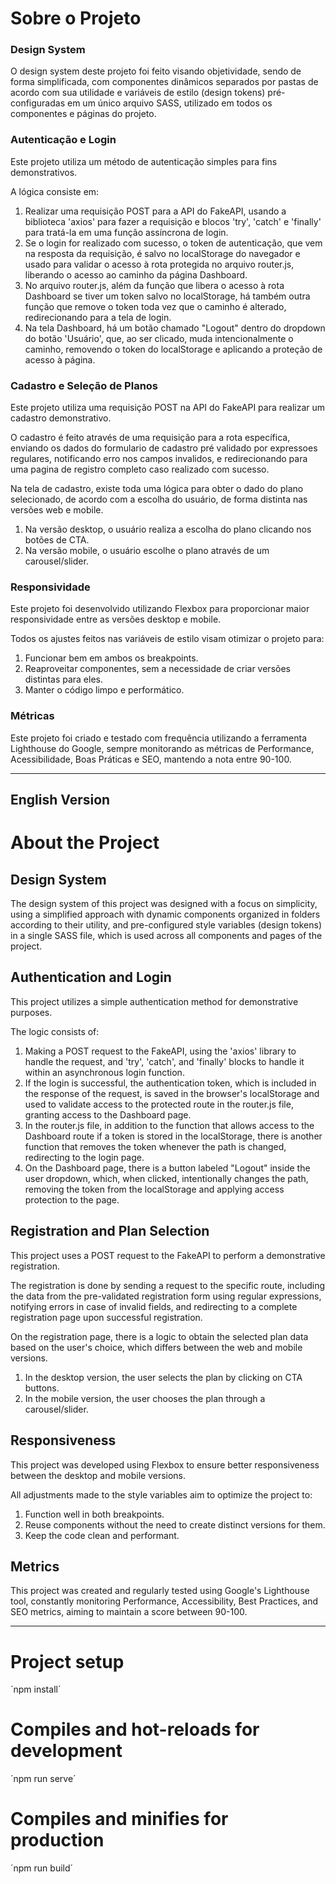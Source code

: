 # Sobre o Projeto 

### Design System

O design system deste projeto foi feito visando objetividade, sendo de forma simplificada, com componentes dinâmicos separados por pastas de acordo com sua utilidade e variáveis de estilo (design tokens) pré-configuradas em um único arquivo SASS, utilizado em todos os componentes e páginas do projeto.

### Autenticação e Login

Este projeto utiliza um método de autenticação simples para fins demonstrativos.

A lógica consiste em:

1. Realizar uma requisição POST para a API do FakeAPI, usando a biblioteca 'axios' para fazer a requisição e blocos 'try', 'catch' e 'finally' para tratá-la em uma função assíncrona de login.
2. Se o login for realizado com sucesso, o token de autenticação, que vem na resposta da requisição, é salvo no localStorage do navegador e usado para validar o acesso à rota protegida no arquivo router.js, liberando o acesso ao caminho da página Dashboard.
3. No arquivo router.js, além da função que libera o acesso à rota Dashboard se tiver um token salvo no localStorage, há também outra função que remove o token toda vez que o caminho é alterado, redirecionando para a tela de login.
4. Na tela Dashboard, há um botão chamado "Logout" dentro do dropdown do botão 'Usuário', que, ao ser clicado, muda intencionalmente o caminho, removendo o token do localStorage e aplicando a proteção de acesso à página.

### Cadastro e Seleção de Planos

Este projeto utiliza uma requisição POST na API do FakeAPI para realizar um cadastro demonstrativo.

O cadastro é feito através de uma requisição para a rota específica, enviando os dados do formulario de cadastro pré validado por expressoes regulares, notificando erro nos campos invalidos, e redirecionando para uma pagina de registro completo caso realizado com sucesso.

Na tela de cadastro, existe toda uma lógica para obter o dado do plano selecionado, de acordo com a escolha do usuário, de forma distinta nas versões web e mobile.

1. Na versão desktop, o usuário realiza a escolha do plano clicando nos botões de CTA.
2. Na versão mobile, o usuário escolhe o plano através de um carousel/slider.

### Responsividade

Este projeto foi desenvolvido utilizando Flexbox para proporcionar maior responsividade entre as versões desktop e mobile.

Todos os ajustes feitos nas variáveis de estilo visam otimizar o projeto para:

1. Funcionar bem em ambos os breakpoints.
2. Reaproveitar componentes, sem a necessidade de criar versões distintas para eles.
3. Manter o código limpo e performático.

### Métricas

Este projeto foi criado e testado com frequência utilizando a ferramenta Lighthouse do Google, sempre monitorando as métricas de Performance, Acessibilidade, Boas Práticas e SEO, mantendo a nota entre 90-100.

---

## English Version

# About the Project

## Design System

The design system of this project was designed with a focus on simplicity, using a simplified approach with dynamic components organized in folders according to their utility, and pre-configured style variables (design tokens) in a single SASS file, which is used across all components and pages of the project.

## Authentication and Login

This project utilizes a simple authentication method for demonstrative purposes.

The logic consists of:

1. Making a POST request to the FakeAPI, using the 'axios' library to handle the request, and 'try', 'catch', and 'finally' blocks to handle it within an asynchronous login function.
2. If the login is successful, the authentication token, which is included in the response of the request, is saved in the browser's localStorage and used to validate access to the protected route in the router.js file, granting access to the Dashboard page.
3. In the router.js file, in addition to the function that allows access to the Dashboard route if a token is stored in the localStorage, there is another function that removes the token whenever the path is changed, redirecting to the login page.
4. On the Dashboard page, there is a button labeled "Logout" inside the user dropdown, which, when clicked, intentionally changes the path, removing the token from the localStorage and applying access protection to the page.

## Registration and Plan Selection

This project uses a POST request to the FakeAPI to perform a demonstrative registration.

The registration is done by sending a request to the specific route, including the data from the pre-validated registration form using regular expressions, notifying errors in case of invalid fields, and redirecting to a complete registration page upon successful registration.

On the registration page, there is a logic to obtain the selected plan data based on the user's choice, which differs between the web and mobile versions.

1. In the desktop version, the user selects the plan by clicking on CTA buttons.
2. In the mobile version, the user chooses the plan through a carousel/slider.

## Responsiveness

This project was developed using Flexbox to ensure better responsiveness between the desktop and mobile versions.

All adjustments made to the style variables aim to optimize the project to:

1. Function well in both breakpoints.
2. Reuse components without the need to create distinct versions for them.
3. Keep the code clean and performant.

## Metrics

This project was created and regularly tested using Google's Lighthouse tool, constantly monitoring Performance, Accessibility, Best Practices, and SEO metrics, aiming to maintain a score between 90-100.

----

# Project setup
´npm install´

# Compiles and hot-reloads for development
´npm run serve´

# Compiles and minifies for production
´npm run build´
